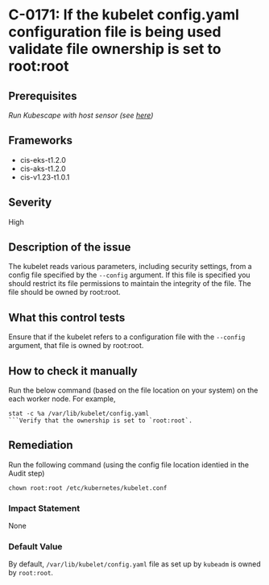 # C-0171: If the kubelet config.yaml configuration file is being used validate file ownership is set to root:root

## Prerequisites
 *Run Kubescape with host sensor (see [here](https://hub.armo.cloud/docs/host-sensor))*
 
## Frameworks
* cis-eks-t1.2.0
* cis-aks-t1.2.0
* cis-v1.23-t1.0.1
 
## Severity
High

## Description of the issue
The kubelet reads various parameters, including security settings, from a config file specified by the `--config` argument. If this file is specified you should restrict its file permissions to maintain the integrity of the file. The file should be owned by root:root.
 
## What this control tests 
Ensure that if the kubelet refers to a configuration file with the `--config` argument, that file is owned by root:root.
 
## How to check it manually 
Run the below command (based on the file location on your system) on the each worker node. For example,

 
```
stat -c %a /var/lib/kubelet/config.yaml
```Verify that the ownership is set to `root:root`.

```
 
## Remediation
Run the following command (using the config file location identied in the Audit step)

 
```
chown root:root /etc/kubernetes/kubelet.conf

```
 
### Impact Statement
None
 
### Default Value
By default, `/var/lib/kubelet/config.yaml` file as set up by `kubeadm` is owned by `root:root`.
 
